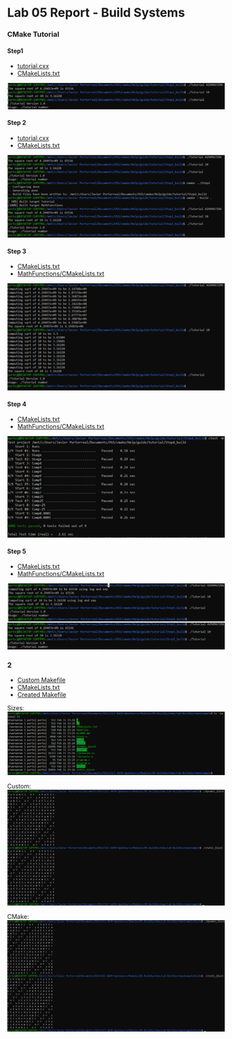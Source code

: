 # Lab 05 Report - Build Systems

### CMake Tutorial

#### Step1

- [tutorial.cxx](step1/tutorial.cxx)
- [CMakeLists.txt](step1/CMakeLists.txt)

![run step 1](step1/step1.png)

#### Step 2

- [tutorial.cxx](step2/tutorial.cxx)
- [CMakeLists.txt](step2/CMakeLists.txt)

![run step 2](step2/step2.png)

#### Step 3

- [CMakeLists.txt](step3/CMakeLists1.txt)
- [MathFunctions/CMakeLists.txt](step3/CMakeLists2.txt)

![run step 3](step3/step3.png)

#### Step 4

- [CMakeLists.txt](step4/CMakeLists1.txt)
- [MathFunctions/CMakeLists.txt](step4/CMakeLists2.txt)

![run step 4](step4/test.png)

#### Step 5

- [CMakeLists.txt](step5/CMakeLists1.txt)
- [MathFunctions/CMakeLists.txt](step5/CMakeLists2.txt)

![run step 5](step5/cmake.png)
![run step 5 off](step5/off.png)

### 2

- [Custom Makefile](example/Makefile1)
- [CMakeLists.txt](example/CMakeLists1.txt)
- [Created Makefile](example/Makefile2)

Sizes:
![sizes](example/sizes.png)

Custom:
![custom output](example/custom.png)

CMake:
![cmake output](example/cmake.png)
